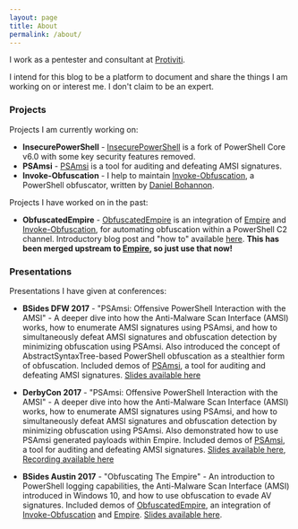 ```yaml
---
layout: page
title: About
permalink: /about/
---
```


I work as a pentester and consultant at [Protiviti](https://www.protiviti.com/).

I intend for this blog to be a platform to document and share the things I am working on or interest me. I don't claim to be an expert.

### Projects

Projects I am currently working on:

* **InsecurePowerShell** - [InsecurePowerShell](https://github.com/cobbr/InsecurePowershell) is a fork of PowerShell Core v6.0 with some key security features removed.
* **PSAmsi** - [PSAmsi](https://github.com/cobbr/PSAmsi) is a tool for auditing and defeating AMSI signatures.
* **Invoke-Obfuscation** - I help to maintain [Invoke-Obfuscation](https://github.com/danielbohannon/Invoke-Obfuscation), a PowerShell obfuscator, written by [Daniel Bohannon](https://twitter.com/danielhbohannon).

Projects I have worked on in the past:

* **ObfuscatedEmpire** - [ObfuscatedEmpire](https://github.com/cobbr/ObfuscatedEmpire) is an integration of [Empire](https://github.com/EmpireProject/Empire) and [Invoke-Obfuscation](https://github.com/danielbohannon/Invoke-Obfuscation), for automating obfuscation within a PowerShell C2 channel. Introductory blog post and "how to" available [here]({{site.baseurl}}/ObfuscatedEmpire.html). **This has been merged upstream to [Empire](https://github.com/EmpireProject/Empire), so just use that now!**

### Presentations

Presentations I have given at conferences:

* **BSides DFW 2017** - "PSAmsi: Offensive PowerShell Interaction with the AMSI" - A deeper dive into how the Anti-Malware Scan Interface (AMSI) works, how to enumerate AMSI signatures using PSAmsi, and how to simultaneously defeat AMSI signatures and obfuscation detection by minimizing obfuscation using PSAmsi. Also introduced the concept of AbstractSyntaxTree-based PowerShell obfuscation as a stealthier form of obfuscation. Included demos of [PSAmsi](https://github.com/cobbr/PSAmsi), a tool for auditing and defeating AMSI signatures. [Slides available here](https://github.com/cobbr/slides/blob/master/BSides/DFW/PSAmsi%20-%20Offensive%20PowerShell%20Interaction%20with%20the%20AMSI.pdf)

* **DerbyCon 2017** - "PSAmsi: Offensive PowerShell Interaction with the AMSI" - A deeper dive into how the Anti-Malware Scan Interface (AMSI) works, how to enumerate AMSI signatures using PSAmsi, and how to simultaneously defeat AMSI signatures and obfuscation detection by minimizing obfuscation using PSAmsi. Also demonstrated how to use PSAmsi generated payloads within Empire. Included demos of [PSAmsi](https://github.com/cobbr/PSAmsi), a tool for auditing and defeating AMSI signatures. [Slides available here](https://github.com/cobbr/slides/blob/master/DerbyCon/PSAmsi%20-%20Offensive%20PowerShell%20Interaction%20with%20the%20AMSI.pdf), [Recording available here](https://www.youtube.com/watch?v=rEFyalXfQWk)

* **BSides Austin 2017** - "Obfuscating The Empire" - An introduction to PowerShell logging capabilities, the Anti-Malware Scan Interface (AMSI) introduced in Windows 10, and how to use obfuscation to evade AV signatures. Included demos of [ObfuscatedEmpire](https://github.com/cobbr/ObfuscatedEmpire), an integration of [Invoke-Obfuscation](https://github.com/danielbohannon/Invoke-Obfuscation) and [Empire](https://github.com/EmpireProject/Empire). [Slides available here](https://github.com/cobbr/slides/blob/master/BSides/Austin/Obfuscating%20The%20Empire.pdf).
